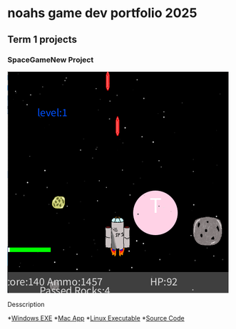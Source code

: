 # noahs  game dev portfolio 2025

## Term 1 projects

### SpaceGameNew Project

![SpaceGameNew](https://github.com/9643339-sudo/Noah-Norton/blob/main/images/spacegame.png?raw=true)

Desscription

*[Windows EXE]()
*[Mac App]()
*[Linux Executable]()
*[Source Code]()
